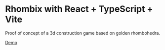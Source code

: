 # Rhombix with React + TypeScript + Vite #

Proof of concept of a 3d construction game based on golden rhombohedra.

[Demo](https://lexogram.github.io/rhombix)


